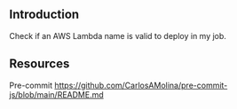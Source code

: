 ## Introduction

Check if an AWS Lambda name is valid to deploy in my job.

## Resources

Pre-commit
https://github.com/CarlosAMolina/pre-commit-js/blob/main/README.md

